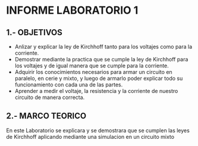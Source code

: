 #  INFORME LABORATORIO 1

## 1.- OBJETIVOS

-  Anlizar y explicar la ley de Kirchhoff tanto para los voltajes como para la corriente.
-  Demostrar mediante la practica que se cumple la ley de Kirchhoff para los voltajes y de igual manera que se cumple para la corriente.
- Adquirir los conocimientos necesarios para armar un circuito  en paralelo, en cerie y mixto, y luego de armarlo poder explicar todo su funcionamiento con cada una de las partes.
- Aprender a medir el voltaje, la resistencia y la corriente de nuestro circuito de manera correcta.

## 2.- MARCO TEORICO
En este Laboratorio se explicara y se  demostrara que se cumplen las leyes de Kirchhoff  aplicando mediante una simulacion  en un  circuito mixto 

